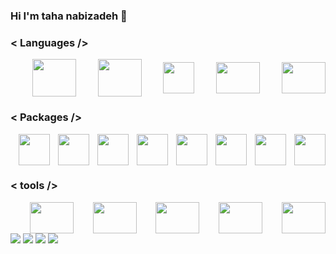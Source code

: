 ### Hi I'm taha nabizadeh  👋
### \< Languages \/>
<div style="display: flex;flex-direction: row;justify-content: space-between;align-items: center;"><br>
  <img height="60" width="70" src="https://cdn.jsdelivr.net/gh/devicons/devicon/icons/css3/css3-original-wordmark.svg" />
  <img height="60" width="70" src="https://cdn.jsdelivr.net/gh/devicons/devicon/icons/html5/html5-original-wordmark.svg" />
  <img height="50" width="50" src="https://cdn.jsdelivr.net/gh/devicons/devicon/icons/javascript/javascript-original.svg" />
  <img height="50" width="70" src="https://cdn.jsdelivr.net/gh/devicons/devicon/icons/python/python-original.svg" />  
  <img height="50" width="70" src="https://cdn.jsdelivr.net/gh/devicons/devicon/icons/cplusplus/cplusplus-original.svg" />
</div>

### \< Packages \/>
<div style="display: flex;flex-direction: row;justify-content: space-between;align-items: center;"><br>
  <img height="50" width="50" src="https://cdn.jsdelivr.net/gh/devicons/devicon/icons/jquery/jquery-plain-wordmark.svg" />
  <img height="50" width="50" src="https://cdn.jsdelivr.net/gh/devicons/devicon/icons/numpy/numpy-original.svg" />
  <img height="50" width="50" src="https://cdn.jsdelivr.net/gh/devicons/devicon/icons/pycharm/pycharm-original.svg" />
  <img height="50" width="50" src="https://cdn.jsdelivr.net/gh/devicons/devicon/icons/mongodb/mongodb-original.svg" />
  <img height="50" width="50" src="https://cdn.jsdelivr.net/gh/devicons/devicon/icons/qt/qt-original.svg" />
  <img height="50" width="50" src="https://cdn.jsdelivr.net/gh/devicons/devicon/icons/sqlite/sqlite-original.svg" />
  <img height="50" width="50" src="https://cdn.jsdelivr.net/gh/devicons/devicon/icons/sass/sass-original.svg" />
  <img height="50" width="50" src="https://cdn.jsdelivr.net/gh/devicons/devicon/icons/bootstrap/bootstrap-original.svg" />
</div>

### \< tools \/>
<div style="display: flex;flex-direction: row;justify-content: space-between;align-items: center;"><br>

  <img height="50" width="70" src="https://cdn.jsdelivr.net/gh/devicons/devicon/icons/xd/xd-plain.svg" />
  <img height="50" width="70" src="https://cdn.jsdelivr.net/gh/devicons/devicon/icons/figma/figma-original.svg" />
  <img height="50" width="70" src="https://cdn.jsdelivr.net/gh/devicons/devicon/icons/slack/slack-original.svg" />
  <img height="50" width="70" src="https://cdn.jsdelivr.net/gh/devicons/devicon/icons/vscode/vscode-original.svg" />
  <img height="50" width="70" src="https://cdn.jsdelivr.net/gh/devicons/devicon/icons/anaconda/anaconda-original.svg" />
</div>

<div> 
  <a href="https://www.instagram.com/design.rex.ir/" target="_blank"><img src="https://img.shields.io/badge/-Instagram-%23E4405F?style=for-the-badge&logo=instagram&logoColor=white" target="_blank"></a>
 <a href="https://discord.com/channels/@me/1118231204974563410" target="_blank"><img src="https://img.shields.io/badge/Discord-7289DA?style=for-the-badge&logo=discord&logoColor=white" target="_blank"></a> 
  <a href = "mailto:contatorafaballerini@gmail.com"><img src="https://img.shields.io/badge/-Gmail-%23333?style=for-the-badge&logo=gmail&logoColor=white" target="_blank"></a>
  <a href="https://www.linkedin.com/in/rafaella-ballerini-45875016a" target="_blank"><img src="https://img.shields.io/badge/-LinkedIn-%230077B5?style=for-the-badge&logo=linkedin&logoColor=white" target="_blank"></a>



